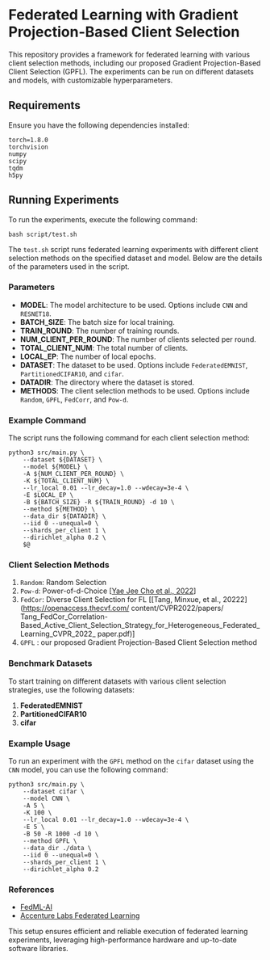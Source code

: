 # Federated Learning with Gradient Projection-Based Client Selection

This repository provides a framework for federated learning with various client selection methods, including our proposed Gradient Projection-Based Client Selection (GPFL). The experiments can be run on different datasets and models, with customizable hyperparameters.

## Requirements

Ensure you have the following dependencies installed:

```shell
torch=1.8.0
torchvision
numpy
scipy
tqdm
h5py
```

## Running Experiments

To run the experiments, execute the following command:

```shell
bash script/test.sh
```

The `test.sh` script runs federated learning experiments with different client selection methods on the specified dataset and model. Below are the details of the parameters used in the script.

### Parameters

- **MODEL**: The model architecture to be used. Options include `CNN` and `RESNET18`.
- **BATCH_SIZE**: The batch size for local training.
- **TRAIN_ROUND**: The number of training rounds.
- **NUM_CLIENT_PER_ROUND**: The number of clients selected per round.
- **TOTAL_CLIENT_NUM**: The total number of clients.
- **LOCAL_EP**: The number of local epochs.
- **DATASET**: The dataset to be used. Options include `FederatedEMNIST`, `PartitionedCIFAR10`, and `cifar`.
- **DATADIR**: The directory where the dataset is stored.
- **METHODS**: The client selection methods to be used. Options include `Random`, `GPFL`, `FedCorr`, and `Pow-d`.

### Example Command

The script runs the following command for each client selection method:

```shell
python3 src/main.py \
    --dataset ${DATASET} \
    --model ${MODEL} \
    -A ${NUM_CLIENT_PER_ROUND} \
    -K ${TOTAL_CLIENT_NUM} \
    --lr_local 0.01 --lr_decay=1.0 --wdecay=3e-4 \
    -E $LOCAL_EP \
    -B ${BATCH_SIZE} -R ${TRAIN_ROUND} -d 10 \
    --method ${METHOD} \
    --data_dir ${DATADIR} \
    --iid 0 --unequal=0 \
    --shards_per_client 1 \
    --dirichlet_alpha 0.2 \
    $@
```

### Client Selection Methods

 1. ```Random```: Random Selection
 2. ```Pow-d```: Power-of-d-Choice [[Yae Jee Cho et al., 2022](https://arxiv.org/pdf/2010.01243.pdf)]
 3. ```FedCor```: Diverse Client Selection for FL [[Tang, Minxue, et al., 20222](https://openaccess.thecvf.com/
 content/CVPR2022/papers/
 Tang_FedCor_Correlation-Based_Active_Client_Selection_Strategy_for_Heterogeneous_Federated_Learning_CVPR_2022_
 paper.pdf)]
 4. ```GPFL``` : our proposed Gradient Projection-Based Client Selection method

### Benchmark Datasets

To start training on different datasets with various client selection strategies, use the following datasets:

1. **FederatedEMNIST**
2. **PartitionedCIFAR10**
3. **cifar**

### Example Usage

To run an experiment with the `GPFL` method on the `cifar` dataset using the `CNN` model, you can use the following command:

```shell
python3 src/main.py \
    --dataset cifar \
    --model CNN \
    -A 5 \
    -K 100 \
    --lr_local 0.01 --lr_decay=1.0 --wdecay=3e-4 \
    -E 5 \
    -B 50 -R 1000 -d 10 \
    --method GPFL \
    --data_dir ./data \
    --iid 0 --unequal=0 \
    --shards_per_client 1 \
    --dirichlet_alpha 0.2
```

### References

- [FedML-AI](https://github.com/FedML-AI/FedML)
- [Accenture Labs Federated Learning](https://github.com/Accenture/Labs-Federated-Learning/tree/clustered_sampling)

This setup ensures efficient and reliable execution of federated learning experiments, leveraging high-performance hardware and up-to-date software libraries.
